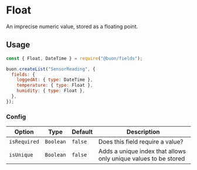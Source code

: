 <!--[meta]
section: api
subSection: field-types
title: Float
[meta]-->

# Float

An imprecise numeric value, stored as a floating point.

## Usage

```js
const { Float, DateTime } = require("@buon/fields");

buon.createList("SensorReading", {
  fields: {
    loggedAt: { type: DateTime },
    temperature: { type: Float },
    humidity: { type: Float },
  },
});
```

### Config

| Option       | Type      | Default | Description                                                     |
| ------------ | --------- | ------- | --------------------------------------------------------------- |
| `isRequired` | `Boolean` | `false` | Does this field require a value?                                |
| `isUnique`   | `Boolean` | `false` | Adds a unique index that allows only unique values to be stored |
